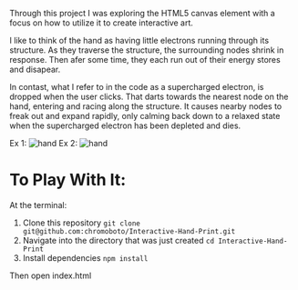 Through this project I was exploring the HTML5 canvas element with a focus on how to utilize it to create interactive art. 

I like to think of the hand as having little electrons running through its structure. As they traverse the structure, the surrounding nodes shrink in response. Then afer some time, they each run out of their energy stores and disapear.

In contast, what I refer to in the code as a supercharged electron, is dropped when the user clicks. That darts towards the nearest node on the hand, entering and racing along the structure. It causes nearby nodes to freak out and expand rapidly, only calming back down to a relaxed state when the supercharged electron has been depleted and dies.

Ex 1:
![hand](https://user-images.githubusercontent.com/40576412/47814579-710c6900-dd24-11e8-8ff7-acc2775549fa.gif)
Ex 2:
![hand](https://user-images.githubusercontent.com/40576412/47813624-03f7d400-dd22-11e8-8aaf-ed9481c3511f.gif)

# To Play With It:
At the terminal:
1. Clone this repository
  `git clone git@github.com:chromoboto/Interactive-Hand-Print.git`
2. Navigate into the directory that was just created
  `cd Interactive-Hand-Print`
3. Install dependencies
  `npm install`

Then open index.html
